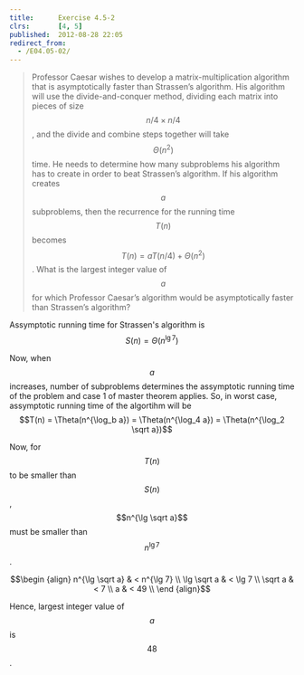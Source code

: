 ```yaml
---
title:      Exercise 4.5-2
clrs:       [4, 5]
published:  2012-08-28 22:05
redirect_from:
  - /E04.05-02/
---
```


>Professor Caesar wishes to develop a matrix-multiplication algorithm that is asymptotically faster than Strassen’s algorithm. His algorithm will use the divide-and-conquer method, dividing each matrix into pieces of size $$n/4 \times n/4$$, and the divide and combine steps together will take $$\Theta(n^2)$$ time. He needs to determine how many subproblems his algorithm has to create in order to beat Strassen’s algorithm. If his algorithm creates $$a$$ subproblems, then the recurrence for the running time $$T(n)$$ becomes $$T(n) = aT(n/4) + \Theta(n^2)$$. What is the largest integer value of $$a$$ for which Professor Caesar’s algorithm would be asymptotically faster than Strassen’s algorithm?

Assymptotic running time for Strassen's algorithm is $$S(n) = \Theta(n^{\lg 7})$$

Now, when $$a$$ increases, number of subproblems determines the assymptotic running time of the problem and case 1 of master theorem applies. So, in worst case, assymptotic running time of the algortihm will be $$T(n) = \Theta(n^{\log_b a}) = \Theta(n^{\log_4 a}) = \Theta(n^{\log_2 \sqrt a})$$

Now, for $$T(n)$$ to be smaller than $$S(n)$$, $$n^{\lg \sqrt a}$$ must be smaller than $$n^{\lg 7}$$.

$$\begin {align}
n^{\lg \sqrt a} & < n^{\lg 7} \\
\lg \sqrt a & < \lg 7 \\
\sqrt a & < 7 \\
a & < 49 \\
\end {align}$$

Hence, largest integer value of $$a$$ is $$48$$.